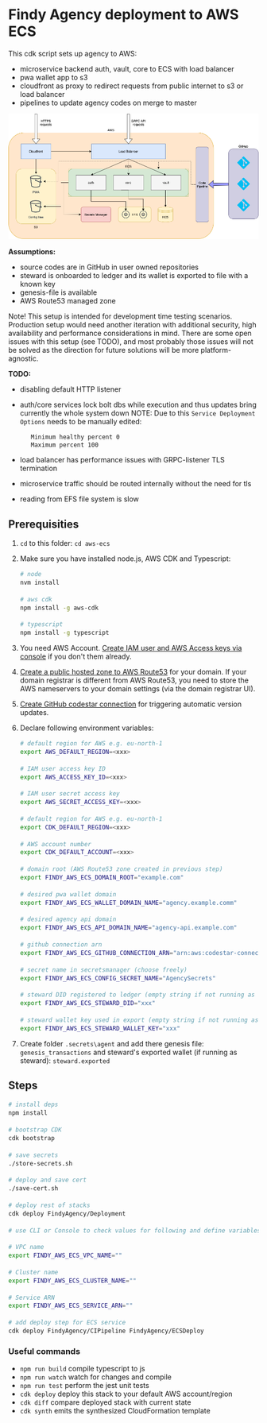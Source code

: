 # Findy Agency deployment to AWS ECS

This cdk script sets up agency to AWS:

- microservice backend auth, vault, core to ECS with load balancer
- pwa wallet app to s3
- cloudfront as proxy to redirect requests from public internet to s3 or load balancer
- pipelines to update agency codes on merge to master

![overview](./docs/arch.png)

**Assumptions:**

- source codes are in GitHub in user owned repositories
- steward is onboarded to ledger and its wallet is exported to file with a known key
- genesis-file is available
- AWS Route53 managed zone

Note! This setup is intended for development time testing scenarios.
Production setup would need another iteration with additional security, high availability and performance considerations in mind. There are some open issues with this setup (see TODO), and most probably those issues will not be solved as the direction for future solutions will be more platform-agnostic.

**TODO:**

- disabling default HTTP listener
- auth/core services lock bolt dbs while execution and thus updates bring currently the whole system down
  NOTE: Due to this `Service Deployment Options` needs to be manually edited:

  ```
     Minimum healthy percent 0
     Maximum percent 100
  ```

- load balancer has performance issues with GRPC-listener TLS termination
- microservice traffic should be routed internally without the need for tls
- reading from EFS file system is slow

## Prerequisities

1. `cd` to this folder: `cd aws-ecs`

1. Make sure you have installed node.js, AWS CDK and Typescript:

   ```bash
   # node
   nvm install

   # aws cdk
   npm install -g aws-cdk

   # typescript
   npm install -g typescript
   ```

1. You need AWS Account. [Create IAM user and AWS Access keys via console](https://docs.aws.amazon.com/IAM/latest/UserGuide/id_credentials_access-keys.html) if you don't them already.

1. [Create a public hosted zone to AWS Route53](https://docs.aws.amazon.com/Route53/latest/DeveloperGuide/CreatingHostedZone.html) for your domain. If your domain registrar is different from AWS Route53, you need to store the AWS nameservers to your domain settings (via the domain registrar UI).

1. [Create GitHub codestar connection](https://docs.aws.amazon.com/dtconsole/latest/userguide/connections-create-github.html) for triggering automatic version updates.

1. Declare following environment variables:

   ```bash
   # default region for AWS e.g. eu-north-1
   export AWS_DEFAULT_REGION=<xxx>

   # IAM user access key ID
   export AWS_ACCESS_KEY_ID=<xxx>

   # IAM user secret access key
   export AWS_SECRET_ACCESS_KEY=<xxx>

   # default region for AWS e.g. eu-north-1
   export CDK_DEFAULT_REGION=<xxx>

   # AWS account number
   export CDK_DEFAULT_ACCOUNT=<xxx>

   # domain root (AWS Route53 zone created in previous step)
   export FINDY_AWS_ECS_DOMAIN_ROOT="example.com"

   # desired pwa wallet domain
   export FINDY_AWS_ECS_WALLET_DOMAIN_NAME="agency.example.comm"

   # desired agency api domain
   export FINDY_AWS_ECS_API_DOMAIN_NAME="agency-api.example.com"

   # github connection arn
   export FINDY_AWS_ECS_GITHUB_CONNECTION_ARN="arn:aws:codestar-connections:us-east-1:xxx:connection/xxx"

   # secret name in secretsmanager (choose freely)
   export FINDY_AWS_ECS_CONFIG_SECRET_NAME="AgencySecrets"

   # steward DID registered to ledger (empty string if not running as steward)
   export FINDY_AWS_ECS_STEWARD_DID="xxx"

   # steward wallet key used in export (empty string if not running as steward)
   export FINDY_AWS_ECS_STEWARD_WALLET_KEY="xxx"

   ```

1. Create folder `.secrets\agent` and add there genesis file: `genesis_transactions` and steward's exported wallet (if running as steward): `steward.exported`

## Steps

```bash
# install deps
npm install

# bootstrap CDK
cdk bootstrap

# save secrets
./store-secrets.sh

# deploy and save cert
./save-cert.sh

# deploy rest of stacks
cdk deploy FindyAgency/Deployment

# use CLI or Console to check values for following and define variables:

# VPC name
export FINDY_AWS_ECS_VPC_NAME=""

# Cluster name
export FINDY_AWS_ECS_CLUSTER_NAME=""

# Service ARN
export FINDY_AWS_ECS_SERVICE_ARN=""

# add deploy step for ECS service
cdk deploy FindyAgency/CIPipeline FindyAgency/ECSDeploy
```

### Useful commands

- `npm run build` compile typescript to js
- `npm run watch` watch for changes and compile
- `npm run test` perform the jest unit tests
- `cdk deploy` deploy this stack to your default AWS account/region
- `cdk diff` compare deployed stack with current state
- `cdk synth` emits the synthesized CloudFormation template
